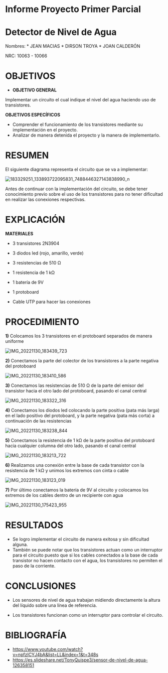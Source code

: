 # Informe Proyecto Primer Parcial

# Detector de Nivel de Agua

Nombres: * JEAN MACIAS
         * DIRSON TROYA
         * JOAN CALDERÓN

NRC: 10063 - 10066

# **OBJETIVOS**

* **OBJETIVO GENERAL**

Implementar un circuito el cual indique el nivel del agua haciendo uso de transistores.

**OBJETIVOS ESPECÍFICOS**

* Comprender el funcionamiento de los transistores mediante su implementación en el proyecto.
* Analizar de manera detenida el proyecto y la manera de implementarlo.

# **RESUMEN**

El siguiente diagrama representa el circuito que se va a implementar:

![183329251_133893722095831_7488446327143838990_n](https://user-images.githubusercontent.com/116774235/204942760-fdbf92fc-070b-437a-b9b0-e50afd747fdc.jpg)

Antes de continuar con la implementación del circuito, se debe tener conocimiento previo sobre el uso de los transistores para no tener dificultad en realizar las conexiones respectivas.

# **EXPLICACIÓN**

**MATERIALES**

* 3 transistores 2N3904

* 3 diodos led (rojo, amarillo, verde)

* 3 resistencias de 510 Ω

* 1 resistencia de 1 kΩ

* 1 batería de 9V

* 1 protoboard

* Cable UTP para hacer las conexiones

# **PROCEDIMIENTO**

  **1)** Colocamos los 3 transistores en el protoboard separados de manera uniforme

![IMG_20221130_183439_723](https://user-images.githubusercontent.com/116774235/205072287-44b934c3-e77c-4b7e-a324-7d5393b3710e.jpg)

  **2)** Conectamos la parte del colector de los transistores a la parte negativa del protoboard
  
  ![IMG_20221130_183410_586](https://user-images.githubusercontent.com/116774235/205073474-d7eac161-ef50-4bda-8e12-c03695b9ceed.jpg)

  **3)** Conectamos las resistencias de 510 Ω de la parte del emisor del transistor hacia el otro lado del protoboard, pasando el canal central
  
  ![IMG_20221130_183322_316](https://user-images.githubusercontent.com/116774235/205075148-bee75f80-8957-4633-8b09-c85822a60c18.jpg)

  **4)** Conectamos los diodos led colocando la parte positiva (pata más larga) en el lado positivo del protoboard, y la parte negativa (pata más corta) a continuación de las resistencias
  
 ![IMG_20221130_183238_844](https://user-images.githubusercontent.com/116774235/205076576-10294f08-8f2b-443f-818d-52f310eaa62a.jpg)

 **5)** Conectamos la resistencia de 1 kΩ de la parte positiva del protoboard hacia cualquier columna del otro lado, pasando el canal central
 
 ![IMG_20221130_183213_722](https://user-images.githubusercontent.com/116774235/205078719-903da3ff-6d50-453f-ba38-82efd1cca712.jpg)

 **6)** Realizamos una conexión entre la base de cada transistor con la resistencia de 1 kΩ y unimos los extremos con cinta o cable
 
![IMG_20221130_183123_019](https://user-images.githubusercontent.com/116774235/205788962-63b7b6f0-b593-4dc6-a018-1e7b6ffd2786.jpg)

 **7)** Por último conectamos la batería de 9V al circuito y colocamos los extremos de los cables dentro de un recipiente con agua
 
 ![IMG_20221130_175423_955](https://user-images.githubusercontent.com/116774235/205789506-017aec3e-8e39-47ad-a502-ed8f7981dfa9.jpg)
 
 # **RESULTADOS**
 
  * Se logro implementar el circuito de manera exitosa y sin dificultad alguna.
  * También se puede notar que los transistores actuan como un interruptor para el circuito puesto que si los cables conectados a la base de cada transistor no hacen contacto con el agua, los transistores no permiten el paso de la corriente.
 
 # **CONCLUSIONES**
 
 * Los sensores de nivel de agua trabajan midiendo directamente la altura del líquido sobre una línea de referencia.

 * Los transistores funcionan como un interruptor para controlar el circuito.

# **BIBLIOGRAFÍA**

* https://www.youtube.com/watch?v=npfzICYJ4bA&list=LL&index=1&t=348s
* https://es.slideshare.net/TonyQuispe3/sensor-de-nivel-de-agua-126358151
